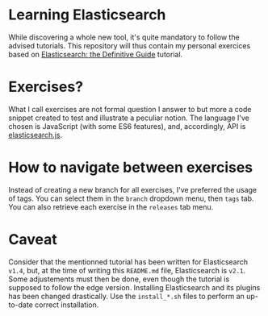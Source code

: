 # Learning Elasticsearch
While discovering a whole new tool, it's quite mandatory to follow the advised tutorials. This repository will thus contain my personal exercices based on
[Elasticsearch: the Definitive Guide](https://github.com/grebett/learning-elasticsearch.git) tutorial.

# Exercises?

What I call exercises are not formal question I answer to but more a code snippet created to test and illustrate a peculiar notion. The language I've chosen is JavaScript (with some ES6 features), and, accordingly, API is [elasticsearch.js](https://www.elastic.co/guide/en/elasticsearch/client/javascript-api/current/index.html).

# How to navigate between exercises

Instead of creating a new branch for all exercises, I've preferred the usage of tags. You can select them in the `branch` dropdown menu, then `tags` tab. You can also retrieve each exercise in the `releases` tab menu.

# Caveat
Consider that the mentionned tutorial has been written for Elasticsearch `v1.4`, but, at the time of writing this `README.md` file, Elasticsearch is `v2.1`. Some adjustements must then be done, even though the tutorial is supposed to follow the edge version. Installing Elasticsearch and its plugins has been changed drastically. Use the `install_*.sh` files to perform an up-to-date correct installation.